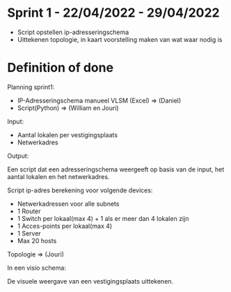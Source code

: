 # Sprint 1 - 22/04/2022 - 29/04/2022

- Script opstellen ip-adresseringschema
- Uittekenen topologie, in kaart voorstelling maken van wat waar nodig is

# Definition of done

Planning sprint1:

- IP-Adresseringschema manueel VLSM (Excel) => (Daniel)
- Script(Python) => (William en Jouri)

Input:

- Aantal lokalen per vestigingsplaats
- Netwerkadres

Output:

Een script dat een adresseringschema weergeeft op basis van de input,
het aantal lokalen en het netwerkadres.


Script ip-adres berekening voor volgende devices:

- Netwerkadressen voor alle subnets
- 1 Router
- 1 Switch per lokaal(max 4) + 1 als er meer dan 4 lokalen zijn
- 1 Acces-points per lokaal(max 4) 
- 1 Server
- Max 20 hosts



Topologie => (Jouri)

In een visio schema:

De visuele weergave van een vestigingsplaats uittekenen.

